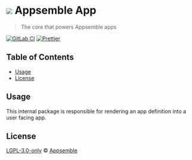 # ![](https://gitlab.com/appsemble/appsemble/-/raw/0.31.0/config/assets/logo.svg) Appsemble App

> The core that powers Appsemble apps

[![GitLab CI](https://gitlab.com/appsemble/appsemble/badges/0.31.0/pipeline.svg)](https://gitlab.com/appsemble/appsemble/-/releases/0.31.0)
[![Prettier](https://img.shields.io/badge/code_style-prettier-ff69b4.svg)](https://prettier.io)

## Table of Contents

- [Usage](#usage)
- [License](#license)

## Usage

This internal package is responsible for rendering an app definition into a user facing app.

## License

[LGPL-3.0-only](https://gitlab.com/appsemble/appsemble/-/blob/0.31.0/LICENSE.md) ©
[Appsemble](https://appsemble.com)
